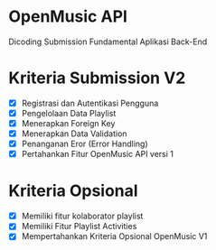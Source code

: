 # OpenMusic API

Dicoding Submission Fundamental Aplikasi Back-End

# Kriteria Submission V2

- [x] Registrasi dan Autentikasi Pengguna
- [x] Pengelolaan Data Playlist
- [x] Menerapkan Foreign Key
- [x] Menerapkan Data Validation
- [x] Penanganan Eror (Error Handling)
- [x] Pertahankan Fitur OpenMusic API versi 1

# Kriteria Opsional

- [x] Memiliki fitur kolaborator playlist
- [x] Memiliki Fitur Playlist Activities
- [x] Mempertahankan Kriteria Opsional OpenMusic V1
